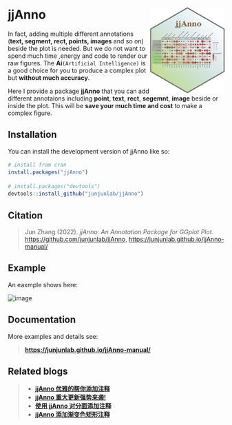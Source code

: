 
# jjAnno <img src="man/jjAnno-logo.png" align="right" height="200" />

<!-- badges: start -->

In fact, adding multiple different annotations (**text, segment, rect, points, images** and so on) beside the plot is needed. But we do not want to spend much time ,energy and code to render our raw figures. The **Ai**`(Artificial Intelligence)` is a good choice for you to produce a complex plot but **without much accuracy**.

Here I provide a package **jjAnno** that you can add different annotaions including **point**, **text**, **rect**, **segemnt**, **image** beside or inside the plot. This will be **save your much time and cost** to make a complex figure.

<!-- badges: end -->

## Installation

You can install the development version of jjAnno like so:

``` r
# install from cran
install.packages("jjAnno")

# install.packages("devtools")
devtools::install_github("junjunlab/jjAnno")
```

## Citation

> Jun Zhang (2022). *jjAnno: An Annotation Package for GGplot Plot.*  https://github.com/junjunlab/jjAnno, https://junjunlab.github.io/jjAnno-manual/

## Example

An eaxmple shows here:

![image](https://user-images.githubusercontent.com/64965509/179390758-cb5d89cc-efdf-4bf1-9eae-e6a537f6f044.png)

## Documentation

More examples and details see:

> **https://junjunlab.github.io/jjAnno-manual/**

## Related blogs

> - [**jjAnno 优雅的帮你添加注释**](https://mp.weixin.qq.com/s?__biz=MzkyMTI1MTYxNA==&mid=2247502697&idx=1&sn=5e1b60508a093e2b36b13da75e682b03&chksm=c184f118f6f3780e90611af0a2747da780b60589d9f353e81abb3f9004659efb85fb632ab87e&token=503374955&lang=zh_CN#rd)
> - [**jjAnno 重大更新强势来袭!**](https://mp.weixin.qq.com/s?__biz=MzkyMTI1MTYxNA==&mid=2247503045&idx=1&sn=e9470f7bec1649dbe79cb7f037ca7407&chksm=c184f6b4f6f37fa20c45f1dff42ccf6a4d042083dc443204e0988037c2a28ee95d2cadb74e12&token=503374955&lang=zh_CN#rd)
> - [**使用 jjAnno 对分面添加注释**](https://mp.weixin.qq.com/s?__biz=MzkyMTI1MTYxNA==&mid=2247503326&idx=1&sn=a31acee5be4c3a3dd63f6f0ce2763562&chksm=c184f7aff6f37eb99ea2563ca12c43f92cb743eaba647c50f413884d9082629d5f84d5745966&token=503374955&lang=zh_CN#rd)
> - [**jjAnno 添加渐变色矩形注释**](https://mp.weixin.qq.com/s?__biz=MzkyMTI1MTYxNA==&mid=2247503451&idx=1&sn=509b9d004db5a0c1c3b924988ff85046&chksm=c184f42af6f37d3cbff095e4de87657cd70f4b1b77cdbbba161eda946e0e5cc34c70c5b8ebc8&token=503374955&lang=zh_CN#rd)
